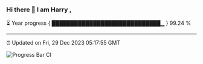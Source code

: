 ### Hi there 👋 I am Harry , 

⏳ Year progress { █████████████████████████████▁ } 99.24 %

---

⏰ Updated on Fri, 29 Dec 2023 05:17:55 GMT

![Progress Bar CI](https://github.com/duykhang68/duykhang68/workflows/Progress%20Bar%20CI/badge.svg)
